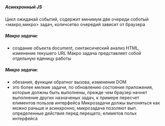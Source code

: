 ##### Асинхронный JS

Цикл ожиданай событий, содержит минимум две очереди соботый <макро,микро> задач, количсетво очередий зависит от браузера

##### Макро задачи:
- создание объекта document, синтаксический анализ HTML, изменение текушего URL
Макро задача представляет собой отдельную еденицу работы

##### Микро задачи:
- обезания, функции обратног вызова, изменения DOM
- это более мелкие задачи, по обновлению состояния приложения, которые должны быть выполнены, прежде чем браузер начнет
выполнение других назначеных задач, к примере пересчет елиментов пользов интерфейса 
Микрозадачи должы выпоняться как можно раньше и асинхронно, микрозадача позоляют вып. определенные действия перед перещето,
елиметов польх интерфейса
```javascript

```





